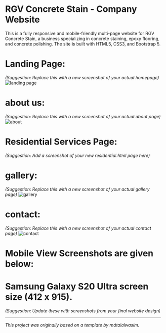 # RGV Concrete Stain - Company Website

This is a fully responsive and mobile-friendly multi-page website for RGV Concrete Stain, a business specializing in concrete staining, epoxy flooring, and concrete polishing. The site is built with HTML5, CSS3, and Bootstrap 5.

# Landing Page:

*(Suggestion: Replace this with a new screenshot of your actual homepage)*
![landing page](https://github.com/mdtalalwasim/Template-Website-v1.0/assets/91146041/13b8bc3c-ab0e-4771-be82-43cfa91b5a64)

# about us:

*(Suggestion: Replace this with a new screenshot of your actual about page)*
![about](https://github.com/mdtalalwasim/Template-Website-v1.0/assets/91146041/ecd50451-f074-45db-a4e5-81db8de2380a)

# Residential Services Page:

*(Suggestion: Add a screenshot of your new residential.html page here)*

# gallery:

*(Suggestion: Replace this with a new screenshot of your actual gallery page)*
![gallery](https://github.com/mdtalalwasim/Template-Website-v1.0/assets/91146041/ace88fb6-f681-4a27-9ef3-31fba5887311)

# contact:

*(Suggestion: Replace this with a new screenshot of your actual contact page)*
![contact](https://github.com/mdtalalwasim/Template-Website-v1.0/assets/91146041/1e7b9978-0283-4a1f-8dec-2cdff50a0656)


# Mobile View Screenshots are given below: 
# Samsung Galaxy S20 Ultra screen size (412 x 915). 

*(Suggestion: Update these with screenshots from your final website design)*

---
*This project was originally based on a template by mdtalalwasim.*

 
